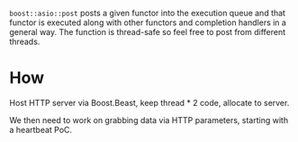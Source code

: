 `boost::asio::post` posts a given functor into the execution queue and that functor is executed along with other functors and completion handlers in a general way. The function is thread-safe so feel free to post from different threads.


# How

Host HTTP server via Boost.Beast, keep thread * 2 code, allocate to server.

We then need to work on grabbing data via HTTP parameters, starting with a heartbeat PoC.

